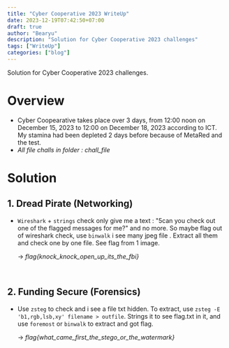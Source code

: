 ```yaml
---
title: "Cyber Cooperative 2023 WriteUp"
date: 2023-12-19T07:42:50+07:00
draft: true
author: "Bearyu"
description: "Solution for Cyber Cooperative 2023 challenges" 
tags: ["WriteUp"]
categories: ["blog"]
---
```


Solution for Cyber Cooperative 2023 challenges.

<!--more-->

# Overview

- Cyber Coopearative takes place over 3 days, from 12:00 noon on December 15, 2023 to 12:00 on December 18, 2023 according to ICT. My stamina had been depleted 2 days before because of MetaRed and the test.
- *All file challs in folder : chall_file*
# Solution

## 1. Dread Pirate (Networking)
- `Wireshark` + `strings` check only give me a text : "5can you check out one of the flagged messages for me?" and no more. So maybe flag out of wireshark check, use `binwalk` i see many jpeg file . Extract all them and check one by one file. See flag from 1 image.
    
    -> *flag{knock_knock_open_up_its_the_fbi}* 

<br>

## 2. Funding Secure (Forensics)

- Use `zsteg` to check and i see a file txt hidden. To extract, use `zsteg -E 'b1,rgb,lsb,xy' filename > outfile`. Strings it to see flag.txt in it, and use `foremost` or `binwalk` to extract and got flag.

    -> *flag{what_came_first_the_stego_or_the_watermark}*

